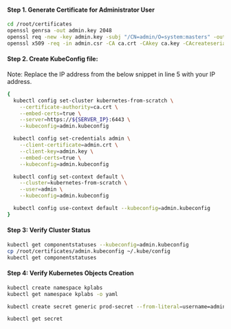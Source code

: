 #### Step 1. Generate Certificate for Administrator User
```sh
cd /root/certificates
openssl genrsa -out admin.key 2048
openssl req -new -key admin.key -subj "/CN=admin/O=system:masters" -out admin.csr
openssl x509 -req -in admin.csr -CA ca.crt -CAkey ca.key -CAcreateserial  -out admin.crt -days 1000
```

#### Step 2. Create KubeConfig file:

Note: Replace the IP address from the below snippet in line 5 with your IP address.


```sh
{
  kubectl config set-cluster kubernetes-from-scratch \
    --certificate-authority=ca.crt \
    --embed-certs=true \
    --server=https://${SERVER_IP}:6443 \
    --kubeconfig=admin.kubeconfig

  kubectl config set-credentials admin \
    --client-certificate=admin.crt \
    --client-key=admin.key \
    --embed-certs=true \
    --kubeconfig=admin.kubeconfig

  kubectl config set-context default \
    --cluster=kubernetes-from-scratch \
    --user=admin \
    --kubeconfig=admin.kubeconfig

  kubectl config use-context default --kubeconfig=admin.kubeconfig
}
```
#### Step 3: Verify Cluster Status
```sh
kubectl get componentstatuses --kubeconfig=admin.kubeconfig
cp /root/certificates/admin.kubeconfig ~/.kube/config
kubectl get componentstatuses
```
#### Step 4: Verify Kubernetes Objects Creation
```sh
kubectl create namespace kplabs
kubectl get namespace kplabs -o yaml

kubectl create secret generic prod-secret --from-literal=username=admin --from-literal=password=password123

kubectl get secret
```
